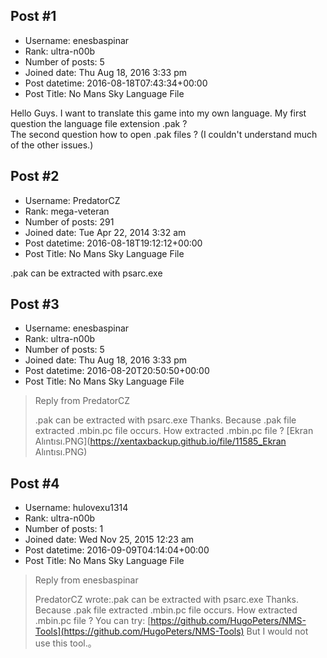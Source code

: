 ## Post #1
- Username: enesbaspinar
- Rank: ultra-n00b
- Number of posts: 5
- Joined date: Thu Aug 18, 2016 3:33 pm
- Post datetime: 2016-08-18T07:43:34+00:00
- Post Title: No Mans Sky Language File

Hello Guys. I want to translate this game into my own language. 
My first question the language file extension .pak ?  
The second question how to open .pak files ?
(I couldn't understand much of the other issues.)
## Post #2
- Username: PredatorCZ
- Rank: mega-veteran
- Number of posts: 291
- Joined date: Tue Apr 22, 2014 3:32 am
- Post datetime: 2016-08-18T19:12:12+00:00
- Post Title: No Mans Sky Language File

.pak can be extracted with psarc.exe
## Post #3
- Username: enesbaspinar
- Rank: ultra-n00b
- Number of posts: 5
- Joined date: Thu Aug 18, 2016 3:33 pm
- Post datetime: 2016-08-20T20:50:50+00:00
- Post Title: No Mans Sky Language File

> Reply from PredatorCZ
>
> .pak can be extracted with psarc.exe
Thanks. Because .pak file extracted  .mbin.pc file occurs. How  extracted .mbin.pc file ?
[Ekran Alıntısı.PNG](https://xentaxbackup.github.io/file/11585_Ekran Alıntısı.PNG)
## Post #4
- Username: hulovexu1314
- Rank: ultra-n00b
- Number of posts: 1
- Joined date: Wed Nov 25, 2015 12:23 am
- Post datetime: 2016-09-09T04:14:04+00:00
- Post Title: No Mans Sky Language File

> Reply from enesbaspinar
>
> PredatorCZ wrote:.pak can be extracted with psarc.exe
Thanks. Because .pak file extracted  .mbin.pc file occurs. How  extracted .mbin.pc file ?
You can try:
[https://github.com/HugoPeters/NMS-Tools](https://github.com/HugoPeters/NMS-Tools)
But I would not use this tool.。

